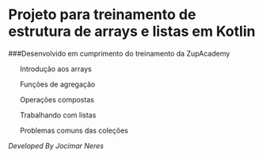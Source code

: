 # Projeto para treinamento de estrutura de arrays e listas em Kotlin

###Desenvolvido em cumprimento do treinamento da ZupAcademy

<ol>Introdução aos arrays</ol>
<ol>Funções de agregação</ol>
<ol>Operações compostas</ol>
<ol>Trabalhando com listas</ol>
<ol>Problemas comuns das coleções</ol>

*Developed By Jocimar Neres*
